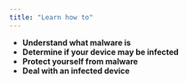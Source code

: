 ```yaml
---
title: "Learn how to"
---
```

- **Understand what malware is**
- **Determine if your device may be infected**
- **Protect yourself from malware**
- **Deal with an infected device**
